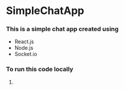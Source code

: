 ﻿# SimpleChatApp

### This is a simple chat app created using
- React.js
- Node.js
- Socket.io

### To run this code locally 
1. 
